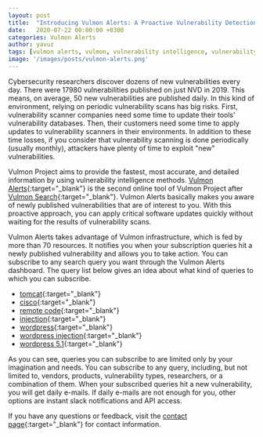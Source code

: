 ```yaml
---
layout: post
title:  "Introducing Vulmon Alerts: A Proactive Vulnerability Detection Approach"
date:   2020-07-22 00:00:00 +0300
categories: Vulmon Alerts
author: yavuz
tags: [vulmon alerts, vulmon, vulnerability intelligence, vulnerability]
image: '/images/posts/vulmon-alerts.png'
---
```


Cybersecurity researchers discover dozens of new vulnerabilities every day. There were 17980 vulnerabilities published on just NVD in 2019. This means, on average, 50 new vulnerabilities are published daily. In this kind of environment, relying on periodic vulnerability scans has big risks. First, vulnerability scanner companies need some time to update their tools’ vulnerability databases. Then, their customers need some time to apply updates to vulnerability scanners in their environments. In addition to these time losses, if you consider that vulnerability scanning is done periodically (usually monthly), attackers have plenty of time to exploit "new" vulnerabilities.

Vulmon Project aims to provide the fastest, most accurate, and detailed information by using vulnerability intelligence methods. [Vulmon Alerts][vulmon-alerts]{:target="_blank"} is the second online tool of Vulmon Project after [Vulmon Search][vulmon]{:target="_blank"}. Vulmon Alerts basically makes you aware of newly published vulnerabilities that are of interest to you. With this proactive approach, you can apply critical software updates quickly without waiting for the results of vulnerability scans.

Vulmon Alerts takes advantage of Vulmon infrastructure, which is fed by more than 70 resources. It notifies you when your subscription queries hit a newly published vulnerability and allows you to take action. You can subscribe to any search query you want through the Vulmon Alerts dashboard. The query list below gives an idea about what kind of queries to which you can subscribe.

* [tomcat][tomcat]{:target="_blank"}
* [cisco][cisco]{:target="_blank"}
* [remote code][remote-code]{:target="_blank"}
* [injection][injection]{:target="_blank"}
* [wordpress][wordpress]{:target="_blank"}
* [wordpress injection][wordpress-injection]{:target="_blank"}
* [wordpress 5.1][wordpress-5]{:target="_blank"}

As you can see, queries you can subscribe to are limited only by your imagination and needs. You can subscribe to any query, including, but not limited to, vendors, products, vulnerability types, researchers, or a combination of them. When your subscribed queries hit a new vulnerability, you will get daily e-mails. If daily e-mails are not enough for you, other options are instant slack notifications and API access.

If you have any questions or feedback, visit the [contact page][vulmon-alerts-contact]{:target="_blank"} for contact information.

[vulmon]: https://vulmon.com
[vulmon-alerts]: https://alerts.vulmon.com
[vulmon-alerts-contact]: https://alerts.vulmon.com/contactform

[tomcat]: https://alerts.vulmon.com/alerts?squery=tomcat
[cisco]: https://alerts.vulmon.com/alerts?squery=cisco
[remote-code]: https://alerts.vulmon.com/alerts?squery=remote%20code
[injection]: https://alerts.vulmon.com/alerts?squery=injection
[wordpress]: https://alerts.vulmon.com/alerts?squery=wordpress
[wordpress-injection]: https://alerts.vulmon.com/alerts?squery=wordpress%20injection
[wordpress-5]: https://alerts.vulmon.com/alerts?squery=wordpress%205.1

